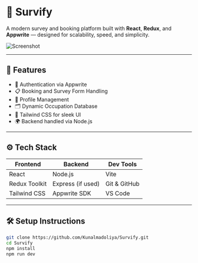 # 🧠 Survify

A modern survey and booking platform built with **React**, **Redux**, and **Appwrite** — designed for scalability, speed, and simplicity.

![Screenshot](https://your-screenshot-link-here)

---

## 🚀 Features

- 🔐 Authentication via Appwrite
- 📋 Booking and Survey Form Handling
- 🧾 Profile Management
- 🗂 Dynamic Occupation Database
- 🎨 Tailwind CSS for sleek UI
- 🌍 Backend handled via Node.js

---

## ⚙️ Tech Stack

| Frontend       | Backend        | Dev Tools           |
|----------------|----------------|---------------------|
| React          | Node.js        | Vite                |
| Redux Toolkit  | Express (if used) | Git & GitHub     |
| Tailwind CSS   | Appwrite SDK   | VS Code             |

---

## 🛠 Setup Instructions

```bash
git clone https://github.com/Kunalmadoliya/Survify.git
cd Survify
npm install
npm run dev
